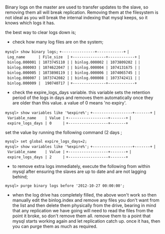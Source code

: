 Binary logs on the master are used to transfer updates to the slave, so
removing them all will break replication. Removing them at the
filesystem is not ideal as you will break the internal indexing that
mysql keeps, so it knows which logs it has.

the best way to clear logs down is;

  - check how many log files are on the system;

`mysql> show binary logs;`
`+---------------+------------+`
`| Log_name      | File_size  |`
`+---------------+------------+`
`| binlog.000001 | 1073745110 |`
`| binlog.000002 | 1073809202 |`
`| binlog.000003 | 1074622047 |`
`| binlog.000004 | 1074131675 |`
`| binlog.000005 | 1073890119 |`
`| binlog.000006 | 1074065745 |`
`| binlog.000007 | 1073742082 |`
`| binlog.000008 | 1073742411 |`
`| binlog.000009 |  190740717 |`
`+---------------+------------+`

  - check the expire_logs_days variable. this variable sets the
    retention period of the logs in days and removes them automatically
    once they are older than this value. a value of 0 means 'no expiry'.

`mysql> show variables like '%expire%';`
`+------------------+-------+`
`| Variable_name    | Value |`
`+------------------+-------+`
`| expire_logs_days | 0     |`
`+------------------+-------+`

set the value by running the following command (2 days ;

`mysql> set global expire_logs_days=2;`
`mysql> show variables like '%expire%';`
`+------------------+-------+`
`| Variable_name    | Value |`
`+------------------+-------+`
`| expire_logs_days | 2     |`
`+------------------+-------+`

  - to remove extra logs immediately, execute the following from within
    mysql after ensuring the slaves are up to date and are not lagging
    behind;

`mysql> purge binary logs before '2012-10-27 00:00:00';`

  - when the log drive has completely filled, the above won't work so
    then manually edit the binlog.index and remove any files you don't
    want from the list and then delete them physically from the drive,
    bearing in mind that any replication we have going will need to read
    the files from the point it broke, so don't remove them all. remove
    them to a point that mysql starts working again and let replication
    catch up. once it has, then you can purge them as much as required.